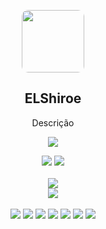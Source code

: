 
<p align="center" style="border-radius: 50%;">
  <img style="border-radius: 10%;"  src="https://avatars.githubusercontent.com/u/71229138?v=4" width="100px;" alt=""/>
  <h2 align="center">ELShiroe</h2>
  <p align="center">Descrição<p>
  <p align="center">
    <a>
      <img src="https://img.shields.io/github/followers/1ELShiroe.svg?style=social&label=Follow&maxAge=2592000">
    </a>
  </p>
</p>

<div align="center">
      <img href="https://discord.com/invite/w7B5nKB" src="https://img.shields.io/badge/ELShiroe%236819-%237289DA.svg?style=for-the-badge&logo=discord&logoColor=white">
      <img href="https://discord.com/invite/w7B5nKB" src="https://img.shields.io/discord/816679663568683079?label=Comunidade%20&logo=Discord&colorB=5865F2&style=for-the-badge&logoColor=white">
</div> 
&nbsp;
<div align="center">
      <img src="https://github-readme-stats.vercel.app/api?username=1ELShiroe&show_icons=true&theme=radical&count_private=true&include_all_commits=true">
</div>
<div align="center">
      <img src="https://github-readme-streak-stats.herokuapp.com/?user=1ELShiroe&theme=radical&include_all_commits=true&count_private=true">
</div>
&nbsp;
<div align="center">
      <img src="https://img.shields.io/badge/node.js-%2343853D.svg?style=for-the-badge&logo=node.js&logoColor=white"> <img src="https://img.shields.io/badge/JavaScript-F7DF1E?style=for-the-badge&logo=javascript&logoColor=black"> <img src="https://img.shields.io/badge/html5-%23E34F26.svg?style=for-the-badge&logo=html5&logoColor=white"> <img src="https://img.shields.io/badge/MongoDB-%234ea94b.svg?style=for-the-badge&logo=mongodb&logoColor=white"> <img src="https://img.shields.io/badge/Visual_Studio_Code-0078D4?style=for-the-badge&logo=visual%20studio%20code&logoColor=white"> <img src="https://img.shields.io/badge/NPM-%23000000.svg?style=for-the-badge&logo=npm&logoColor=white"> <img src="https://img.shields.io/badge/CSS3-1572B6?style=for-the-badge&logo=css3&logoColor=white">
</div>

